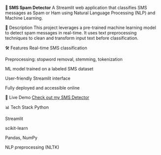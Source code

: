 
**📩 SMS Spam Detector**
A Streamlit web application that classifies SMS messages as Spam or Ham using Natural Language Processing (NLP) and Machine Learning.

📍 Description
This project leverages a pre-trained machine learning model to detect spam messages in real-time. It uses text preprocessing techniques to clean and transform input text before classification.

🛠 Features
Real-time SMS classification

Preprocessing: stopword removal, stemming, tokenization

ML model trained on a labeled SMS dataset

User-friendly Streamlit interface

Fully deployed and accessible online

🚀 Live Demo
 [Check out my SMS Detector](https://my-sms-detector.streamlit.app/)


📊 Tech Stack
Python

Streamlit

scikit-learn

Pandas, NumPy

NLP preprocessing (NLTK)



